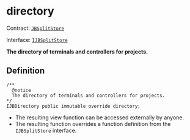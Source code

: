 # directory

Contract: [`JBSplitStore`](../)​‌

Interface: [`IJBSplitStore`](../../../../protocol/interfaces/ijbsplitstore.md)

**The directory of terminals and controllers for projects.**

## Definition

```solidity
/** 
  @notice 
  The directory of terminals and controllers for projects.
*/ 
IJBDirectory public immutable override directory;
```

* The resulting view function can be accessed externally by anyone.
* The resulting function overrides a function definition from the `IJBSplitStore` interface.
